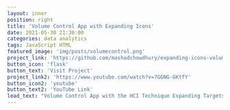 ```yaml
---
layout: inner
position: right
title: 'Volume Control App with Expanding Icons'
date: 2021-05-30 21:30:00
categories: data analytics
tags: JavaScript HTML
featured_image: 'img/posts/volumecontrol.png'
project_link: 'https://github.com/mashadchowdhury/expanding-icons-volume-control-app'
button_icon: 'flask'
button_text: 'Visit Project'
project_link2: 'https://www.youtube.com/watch?v=7GGNG-GKtfY'
button_icon2: 'youtube'
button_text2: 'YouTube Link'
lead_text: "Volume Control App with the HCI Technique Expanding Targets implmeneted into the program. The volume icons expand in size as the user's cursor moves towards the icons."
---
```

